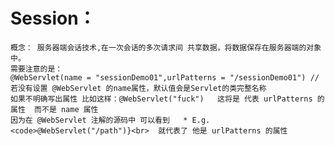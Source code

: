 # Session： 
    概念： 服务器端会话技术,在一次会话的多次请求间 共享数据，将数据保存在服务器端的对象中。
    需要注意的是：
    @WebServlet(name = "sessionDemo01",urlPatterns = "/sessionDemo01") // 若没有设置 @WebServlet 的name属性，默认值会是Servlet的类完整名称
    如果不明确写出属性 比如这样：@WebServlet("fuck")   这将是 代表 urlPatterns 的属性  而不是 name 属性
    因为在 @WebServlet 注解的源码中 可以看到   * E.g. <code>@WebServlet("/path")}<br>  就代表了 他是 urlPatterns 的属性